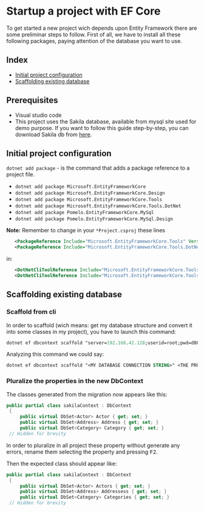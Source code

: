 # Startup a project with EF Core
 To get started a new project wich depends upon Entity Framework there are some preliminar steps to follow.
 First of all, we have to install all these following packages, paying attention of the  database you want to use.

## Index
 - [Initial project configuration](#Initial_project_configuration)
 - [Scaffolding existing database](#Scaffolding_existing_database)

## Prerequisites
 - Visual studio code
 - This project uses the Sakila database, available from mysql site used for demo purpose. If you want to follow this guide step-by-step, you can download Sakila db from [here](./SakilaDB/sakila-db.zip).

## Initial project configuration

 `dotnet add package` - is the command that adds a package reference to a project file.

 - `dotnet add package Microsoft.EntityFrameworkCore`
 - `dotnet add package Microsoft.EntityFrameworkCore.Design`
 - `dotnet add package Microsoft.EntityFrameworkCore.Tools`
 - `dotnet add package Microsoft.EntityFrameworkCore.Tools.DotNet`
 - `dotnet add package Pomelo.EntityFrameworkCore.MySql`
 - `dotnet add package Pomelo.EntityFrameworkCore.MySql.Design`

 **Note:** Remember to change in your `*Project.csproj` these lines

 ```xml
    <PackageReference Include="Microsoft.EntityFrameworkCore.Tools" Version="2.0.1" />
    <PackageReference Include="Microsoft.EntityFrameworkCore.Tools.DotNet" Version="2.0.1" />
 ```

 in:

 ```xml
    <DotNetCliToolReference Include="Microsoft.EntityFrameworkCore.Tools" Version="2.0.1" />
    <DotNetCliToolReference Include="Microsoft.EntityFrameworkCore.Tools.DotNet" Version="2.0.1" />
 ```

 ## Scaffolding existing database


  ### Scaffold from cli
  In order to scaffold (wich means: get my database structure and convert it into some classes in my project), you have to launch this command:

  ```ps
  dotnet ef dbcontext scaffold "server=192.168.42.128;userid=root;pwd=d0808!;port=3306;database=sakila" Pomelo.EntityFrameworkCore.MySql -o Entites
  ```

  Analyzing this command we could say:

  ```ps
  dotnet ef dbcontext scaffold "<MY DATABASE CONNECTION STRING>" <THE PROVIDER> <-o WHERE TO PLACE THE OUTPUT> <MY FOLDER>
  ```
  ### Pluralize the properties in the new DbContext
   The classes generated from the migration now appears like this:

   ```cs
   public partial class sakilaContext : DbContext
    {
        public virtual DbSet<Actor> Actor { get; set; }
        public virtual DbSet<Address> Address { get; set; }
        public virtual DbSet<Category> Category { get; set; }
    // Hidden for brevity
   ```
   In order to pluralize in all project these property without generate any errors, rename them selecting the property and pressing <kbd>F2</kbd>.
   
   Then the expected class should appear like: 
   ```cs
   public partial class sakilaContext : DbContext
    {
        public virtual DbSet<Actor> Actors { get; set; }
        public virtual DbSet<Address> Addressess { get; set; }
        public virtual DbSet<Category> Categories { get; set; }
    // Hidden for brevity
   ```
